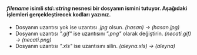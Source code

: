 #### *filename* isimli *std::string* nesnesi bir dosyanın ismini tutuyor. Aşağıdaki işlemleri gerçekleştirecek kodları yazınız.

+ Dosyanın uzantısı yok ise uzantısı *.jpg* olsun.  *(hasan) -> (hasan.jpg)*
+ Dosyanın uzantısı *".gif"* ise uzantısını *".png"* olarak değiştirin.  *(necati.gif) -> (necati.png)*
+ Dosyanın uzantısı *".xls"* ise uzantısını silin. *(aleyna.xls) -> (aleyna)*
